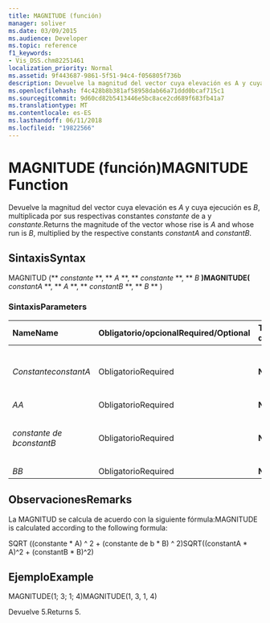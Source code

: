 ```yaml
---
title: MAGNITUDE (función)
manager: soliver
ms.date: 03/09/2015
ms.audience: Developer
ms.topic: reference
f1_keywords:
- Vis_DSS.chm82251461
localization_priority: Normal
ms.assetid: 9f443687-9861-5f51-94c4-f056805f736b
description: Devuelve la magnitud del vector cuya elevación es A y cuya ejecución es B, multiplicada por sus respectivas constantes constante de a y constante.
ms.openlocfilehash: f4c428b8b381af58958dab66a71ddd0bcaf715c1
ms.sourcegitcommit: 9d60cd82b5413446e5bc8ace2cd689f683fb41a7
ms.translationtype: MT
ms.contentlocale: es-ES
ms.lasthandoff: 06/11/2018
ms.locfileid: "19822566"
---
```

# <a name="magnitude-function"></a><span data-ttu-id="76531-103">MAGNITUDE (función)</span><span class="sxs-lookup"><span data-stu-id="76531-103">MAGNITUDE Function</span></span>

<span data-ttu-id="76531-104">Devuelve la magnitud del vector cuya elevación es _A_ y cuya ejecución es _B_, multiplicada por sus respectivas constantes _constante_ de a y _constante_.</span><span class="sxs-lookup"><span data-stu-id="76531-104">Returns the magnitude of the vector whose rise is  _A_ and whose run is  _B_, multiplied by the respective constants  _constantA_ and  _constantB_.</span></span> 
  
## <a name="syntax"></a><span data-ttu-id="76531-105">Sintaxis</span><span class="sxs-lookup"><span data-stu-id="76531-105">Syntax</span></span>

<span data-ttu-id="76531-106">MAGNITUD (** *constante* **, ** *A* **, ** *constante* **, ** *B* **)</span><span class="sxs-lookup"><span data-stu-id="76531-106">MAGNITUDE(** *constantA* **, ** *A* **, ** *constantB* **, ** *B* ** )</span></span> 
  
### <a name="parameters"></a><span data-ttu-id="76531-107">Sintaxis</span><span class="sxs-lookup"><span data-stu-id="76531-107">Parameters</span></span>

|<span data-ttu-id="76531-108">**Name**</span><span class="sxs-lookup"><span data-stu-id="76531-108">**Name**</span></span>|<span data-ttu-id="76531-109">**Obligatorio/opcional**</span><span class="sxs-lookup"><span data-stu-id="76531-109">**Required/Optional**</span></span>|<span data-ttu-id="76531-110">**Tipo de datos**</span><span class="sxs-lookup"><span data-stu-id="76531-110">**Data Type**</span></span>|<span data-ttu-id="76531-111">**Descripción**</span><span class="sxs-lookup"><span data-stu-id="76531-111">**Description**</span></span>|
|:-----|:-----|:-----|:-----|
| <span data-ttu-id="76531-112">_Constante_</span><span class="sxs-lookup"><span data-stu-id="76531-112">_constantA_</span></span> <br/> |<span data-ttu-id="76531-113">Obligatorio</span><span class="sxs-lookup"><span data-stu-id="76531-113">Required</span></span>  <br/> |<span data-ttu-id="76531-114">**Número**</span><span class="sxs-lookup"><span data-stu-id="76531-114">**Number**</span></span> <br/> |<span data-ttu-id="76531-115">La constante por la que multiplicar el aumento.</span><span class="sxs-lookup"><span data-stu-id="76531-115">The constant by which to multiply the rise.</span></span>  <br/> |
| <span data-ttu-id="76531-116">_A_</span><span class="sxs-lookup"><span data-stu-id="76531-116">_A_</span></span> <br/> |<span data-ttu-id="76531-117">Obligatorio</span><span class="sxs-lookup"><span data-stu-id="76531-117">Required</span></span>  <br/> |<span data-ttu-id="76531-118">**Número**</span><span class="sxs-lookup"><span data-stu-id="76531-118">**Number**</span></span> <br/> |<span data-ttu-id="76531-119">El aumento.</span><span class="sxs-lookup"><span data-stu-id="76531-119">The rise.</span></span>  <br/> |
| <span data-ttu-id="76531-120">_constante de b_</span><span class="sxs-lookup"><span data-stu-id="76531-120">_constantB_</span></span> <br/> |<span data-ttu-id="76531-121">Obligatorio</span><span class="sxs-lookup"><span data-stu-id="76531-121">Required</span></span>  <br/> |<span data-ttu-id="76531-122">**Número**</span><span class="sxs-lookup"><span data-stu-id="76531-122">**Number**</span></span> <br/> |<span data-ttu-id="76531-123">La constante por la que multiplicar la ejecución.</span><span class="sxs-lookup"><span data-stu-id="76531-123">The constant by which to multiply the run.</span></span>  <br/> |
| <span data-ttu-id="76531-124">_B_</span><span class="sxs-lookup"><span data-stu-id="76531-124">_B_</span></span> <br/> |<span data-ttu-id="76531-125">Obligatorio</span><span class="sxs-lookup"><span data-stu-id="76531-125">Required</span></span>  <br/> |<span data-ttu-id="76531-126">**Número**</span><span class="sxs-lookup"><span data-stu-id="76531-126">**Number**</span></span> <br/> |<span data-ttu-id="76531-127">La ejecución.</span><span class="sxs-lookup"><span data-stu-id="76531-127">The run.</span></span>  <br/> |
   
## <a name="remarks"></a><span data-ttu-id="76531-128">Observaciones</span><span class="sxs-lookup"><span data-stu-id="76531-128">Remarks</span></span>

<span data-ttu-id="76531-129">La MAGNITUD se calcula de acuerdo con la siguiente fórmula:</span><span class="sxs-lookup"><span data-stu-id="76531-129">MAGNITUDE is calculated according to the following formula:</span></span>
  
<span data-ttu-id="76531-130">SQRT ((constante \* A) ^ 2 + (constante de b \* B) ^ 2)</span><span class="sxs-lookup"><span data-stu-id="76531-130">SQRT((constantA \* A)^2 + (constantB \* B)^2)</span></span>
  
## <a name="example"></a><span data-ttu-id="76531-131">Ejemplo</span><span class="sxs-lookup"><span data-stu-id="76531-131">Example</span></span>

<span data-ttu-id="76531-132">MAGNITUDE(1; 3; 1; 4)</span><span class="sxs-lookup"><span data-stu-id="76531-132">MAGNITUDE(1, 3, 1, 4)</span></span> 
  
<span data-ttu-id="76531-133">Devuelve 5.</span><span class="sxs-lookup"><span data-stu-id="76531-133">Returns 5.</span></span> 
  


